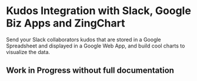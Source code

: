 # Kudos Integration with Slack, Google Biz Apps and ZingChart

Send your Slack collaborators kudos that are stored in a Google Spreadsheet and displayed in a Google Web App, and build cool charts to visualize the data.

## Work in Progress without full documentation


